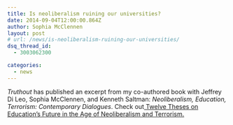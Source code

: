 ```yaml
---
title: Is neoliberalism ruining our universities?
date: 2014-09-04T12:00:00.864Z
author: Sophia McClennen
layout: post
# url: /news/is-neoliberalism-ruining-our-universities/
dsq_thread_id:
  - 3003062300

categories: 
  - news
---
```

*Truthout* has published an excerpt from my co-authored book with Jeffrey Di Leo, Sophia McClennen, and Kenneth Saltman: *Neoliberalism, Education, Terrorism: Contemporary Dialogues*. Check out[ Twelve Theses on Education’s Future in the Age of Neoliberalism and Terrorism.][1]

 [1]: https://truth-out.org/opinion/item/24335-twelve-theses-on-educations-future-in-the-age-of-neoliberalism-and-terrorism